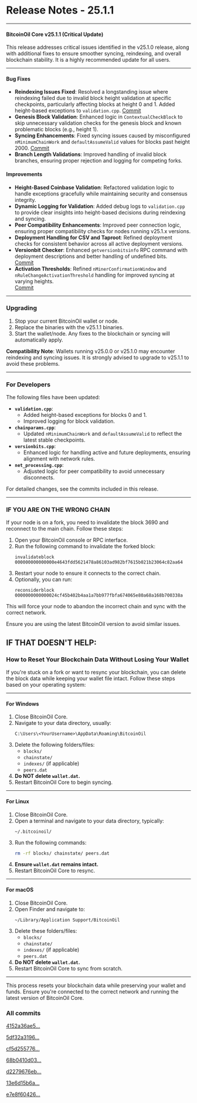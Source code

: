# **Release Notes - 25.1.1**

---

#### **BitcoinOil Core v25.1.1 (Critical Update)**
This release addresses critical issues identified in the v25.1.0 release, along with additional fixes to ensure smoother syncing, reindexing, and overall blockchain stability. It is a highly recommended update for all users.

---

#### **Bug Fixes**
- **Reindexing Issues Fixed**: Resolved a longstanding issue where reindexing failed due to invalid block height validation at specific checkpoints, particularly affecting blocks at height 0 and 1. Added height-based exceptions to `validation.cpp`.
  [Commit](https://github.com/escapeneo/bitcoinoil/commit/4152a36ae5770217324fb4a763b02ee7ebd5fdf8)
- **Genesis Block Validation**: Enhanced logic in `ContextualCheckBlock` to skip unnecessary validation checks for the genesis block and known problematic blocks (e.g., height 1).
- **Syncing Enhancements**: Fixed syncing issues caused by misconfigured `nMinimumChainWork` and `defaultAssumeValid` values for blocks past height 2000.
  [Commit](https://github.com/escapeneo/bitcoinoil/commit/5df32a3196d22cde63329166532d041fdcd99efc)  
- **Branch Length Validations**: Improved handling of invalid block branches, ensuring proper rejection and logging for competing forks.

#### **Improvements**
- **Height-Based Coinbase Validation**: Refactored validation logic to handle exceptions gracefully while maintaining security and consensus integrity.
- **Dynamic Logging for Validation**: Added debug logs to `validation.cpp` to provide clear insights into height-based decisions during reindexing and syncing.
- **Peer Compatibility Enhancements**: Improved peer connection logic, ensuring proper compatibility checks for nodes running v25.1.x versions.
- **Deployment Handling for CSV and Taproot**: Refined deployment checks for consistent behavior across all active deployment versions.
- **Versionbit Checker**: Enhanced `getversionbitsinfo` RPC command with deployment descriptions and better handling of undefined bits.  
  [Commit](https://github.com/escapeneo/bitcoinoil/commit/cf5d25577682cba9d0226ed57c6753857d6a6554)  
- **Activation Thresholds**: Refined `nMinerConfirmationWindow` and `nRuleChangeActivationThreshold` handling for improved syncing at varying heights.  
  [Commit](https://github.com/escapeneo/bitcoinoil/commit/68b0410d0383c0a20ff1669af17eb3afd14190e5)

---

### **Upgrading**
1. Stop your current BitcoinOil wallet or node.
2. Replace the binaries with the v25.1.1 binaries.
3. Start the wallet/node. Any fixes to the blockchain or syncing will automatically apply.

**Compatibility Note**: Wallets running v25.0.0 or v25.1.0 may encounter reindexing and syncing issues. It is strongly advised to upgrade to v25.1.1 to avoid these problems.

---

### **For Developers**
The following files have been updated:
- **`validation.cpp`**:
  - Added height-based exceptions for blocks 0 and 1.
  - Improved logging for block validation.
- **`chainparams.cpp`**:
  - Updated `nMinimumChainWork` and `defaultAssumeValid` to reflect the latest stable checkpoints.
- **`versionbits.cpp`**:
  - Enhanced logic for handling active and future deployments, ensuring alignment with network rules.
- **`net_processing.cpp`**:
  - Adjusted logic for peer compatibility to avoid unnecessary disconnects.

For detailed changes, see the commits included in this release.

---



### **IF YOU ARE ON THE WRONG CHAIN**

If your node is on a fork, you need to invalidate the block 3690 and reconnect to the main chain. Follow these steps:

1. Open your BitcoinOil console or RPC interface.
2. Run the following command to invalidate the forked block:
   ```
   invalidateblock 000000000000000e4643fdd5621478a86103ad982bf7615b021b23064c82aa64
   ```
3. Restart your node to ensure it connects to the correct chain.
4. Optionally, you can run:
   ```
   reconsiderblock 0000000000000024cf45b402b4aa1a7bb977fbfa674065e80a68a168b700338a
   ```


This will force your node to abandon the incorrect chain and sync with the correct network. 

Ensure you are using the latest BitcoinOil version to avoid similar issues.


## **IF THAT DOESN'T HELP**:
### **How to Reset Your Blockchain Data Without Losing Your Wallet**

If you're stuck on a fork or want to resync your blockchain, you can delete the block data while keeping your wallet file intact. Follow these steps based on your operating system:

---

#### **For Windows**
1. Close BitcoinOil Core.
2. Navigate to your data directory, usually:
   ```
   C:\Users\<YourUsername>\AppData\Roaming\BitcoinOil
   ```
3. Delete the following folders/files:
   - `blocks/`
   - `chainstate/`
   - `indexes/` (if applicable)
   - `peers.dat`
4. **Do NOT delete `wallet.dat`.**
5. Restart BitcoinOil Core to begin syncing.

---

#### **For Linux**
1. Close BitcoinOil Core.
2. Open a terminal and navigate to your data directory, typically:
   ```
   ~/.bitcoinoil/
   ```
3. Run the following commands:
   ```bash
   rm -rf blocks/ chainstate/ peers.dat
   ```
4. **Ensure `wallet.dat` remains intact.**
5. Restart BitcoinOil Core to resync.

---

#### **For macOS**
1. Close BitcoinOil Core.
2. Open Finder and navigate to:
   ```
   ~/Library/Application Support/BitcoinOil
   ```
3. Delete these folders/files:
   - `blocks/`
   - `chainstate/`
   - `indexes/` (if applicable)
   - `peers.dat`
4. **Do NOT delete `wallet.dat`.**
5. Restart BitcoinOil Core to sync from scratch.

---

This process resets your blockchain data while preserving your wallet and funds. Ensure you're connected to the correct network and running the latest version of BitcoinOil Core.



### **All commits**
[4152a36ae5...](https://github.com/escapeneo/bitcoinoil/commit/4152a36ae5770217324fb4a763b02ee7ebd5fdf8)

[5df32a3196...](https://github.com/escapeneo/bitcoinoil/commit/5df32a3196d22cde63329166532d041fdcd99efc)

[cf5d255776...](https://github.com/escapeneo/bitcoinoil/commit/cf5d25577682cba9d0226ed57c6753857d6a6554)

[68b0410d03...](https://github.com/escapeneo/bitcoinoil/commit/68b0410d0383c0a20ff1669af17eb3afd14190e5)

[d2279676eb...](https://github.com/escapeneo/bitcoinoil/commit/d2279676eb9670b38225ccab3dc2460dc98c041c)

[13e6d15b6a...](https://github.com/escapeneo/bitcoinoil/commit/13e6d15b6a05411d3a7459e5f5940e29a427b2f7)

[e7e8f60426...](https://github.com/escapeneo/bitcoinoil/commit/e7e8f6042676321211b6f6db4e937627849d7034)


